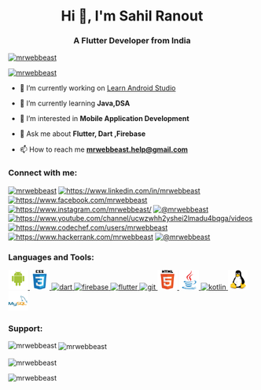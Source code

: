 <h1 align="center">Hi 👋, I'm Sahil Ranout</h1>
<h3 align="center">A Flutter Developer from India</h3>

<p align="left"> <a href="https://github.com/ryo-ma/github-profile-trophy"><img src="https://github-profile-trophy.vercel.app/?username=mrwebbeast" alt="mrwebbeast" /></a> </p>

<p align="left"> <a href="https://twitter.com/mrwebbeast" target="blank"><img src="https://img.shields.io/twitter/follow/mrwebbeast?logo=twitter&style=for-the-badge" alt="mrwebbeast" /></a> </p>

- 🔭 I’m currently working on [Learn Android Studio](https://play.google.com/store/apps/details?id=com.androidappdevelopment.learnandroidstudio)

- 🌱 I’m currently learning **Java,DSA**

- 👀 I’m interested in **Mobile Application Development**

- 💬 Ask me about **Flutter, Dart ,Firebase**

- 📫 How to reach me **mrwebbeast.help@gmail.com**

<h3 align="left">Connect with me:</h3>
<p align="left">
<a href="https://twitter.com/mrwebbeast" target="blank"><img align="center" src="https://raw.githubusercontent.com/rahuldkjain/github-profile-readme-generator/master/src/images/icons/Social/twitter.svg" alt="mrwebbeast" height="30" width="40" /></a>
<a href="https://linkedin.com/in/https://www.linkedin.com/in/mrwebbeast" target="blank"><img align="center" src="https://raw.githubusercontent.com/rahuldkjain/github-profile-readme-generator/master/src/images/icons/Social/linked-in-alt.svg" alt="https://www.linkedin.com/in/mrwebbeast" height="30" width="40" /></a>
<a href="https://fb.com/https://www.facebook.com/mrwebbeast" target="blank"><img align="center" src="https://raw.githubusercontent.com/rahuldkjain/github-profile-readme-generator/master/src/images/icons/Social/facebook.svg" alt="https://www.facebook.com/mrwebbeast" height="30" width="40" /></a>
<a href="https://instagram.com/https://www.instagram.com/mrwebbeast/" target="blank"><img align="center" src="https://raw.githubusercontent.com/rahuldkjain/github-profile-readme-generator/master/src/images/icons/Social/instagram.svg" alt="https://www.instagram.com/mrwebbeast/" height="30" width="40" /></a>
<a href="https://medium.com/@mrwebbeast" target="blank"><img align="center" src="https://raw.githubusercontent.com/rahuldkjain/github-profile-readme-generator/master/src/images/icons/Social/medium.svg" alt="@mrwebbeast" height="30" width="40" /></a>
<a href="https://www.youtube.com/c/https://www.youtube.com/channel/ucwzwhh2yshei2lmadu4bqga/videos" target="blank"><img align="center" src="https://raw.githubusercontent.com/rahuldkjain/github-profile-readme-generator/master/src/images/icons/Social/youtube.svg" alt="https://www.youtube.com/channel/ucwzwhh2yshei2lmadu4bqga/videos" height="30" width="40" /></a>
<a href="https://www.codechef.com/users/https://www.codechef.com/users/mrwebbeast" target="blank"><img align="center" src="https://cdn.jsdelivr.net/npm/simple-icons@3.1.0/icons/codechef.svg" alt="https://www.codechef.com/users/mrwebbeast" height="30" width="40" /></a>
<a href="https://www.hackerrank.com/https://www.hackerrank.com/mrwebbeast" target="blank"><img align="center" src="https://raw.githubusercontent.com/rahuldkjain/github-profile-readme-generator/master/src/images/icons/Social/hackerrank.svg" alt="https://www.hackerrank.com/mrwebbeast" height="30" width="40" /></a>
<a href="https://www.hackerearth.com/@mrwebbeast" target="blank"><img align="center" src="https://raw.githubusercontent.com/rahuldkjain/github-profile-readme-generator/master/src/images/icons/Social/hackerearth.svg" alt="@mrwebbeast" height="30" width="40" /></a>
</p>

<h3 align="left">Languages and Tools:</h3>
<p align="left"> <a href="https://developer.android.com" target="_blank" rel="noreferrer"> <img src="https://raw.githubusercontent.com/devicons/devicon/master/icons/android/android-original-wordmark.svg" alt="android" width="40" height="40"/> </a> <a href="https://www.w3schools.com/css/" target="_blank" rel="noreferrer"> <img src="https://raw.githubusercontent.com/devicons/devicon/master/icons/css3/css3-original-wordmark.svg" alt="css3" width="40" height="40"/> </a> <a href="https://dart.dev" target="_blank" rel="noreferrer"> <img src="https://www.vectorlogo.zone/logos/dartlang/dartlang-icon.svg" alt="dart" width="40" height="40"/> </a> <a href="https://firebase.google.com/" target="_blank" rel="noreferrer"> <img src="https://www.vectorlogo.zone/logos/firebase/firebase-icon.svg" alt="firebase" width="40" height="40"/> </a> <a href="https://flutter.dev" target="_blank" rel="noreferrer"> <img src="https://www.vectorlogo.zone/logos/flutterio/flutterio-icon.svg" alt="flutter" width="40" height="40"/> </a> <a href="https://git-scm.com/" target="_blank" rel="noreferrer"> <img src="https://www.vectorlogo.zone/logos/git-scm/git-scm-icon.svg" alt="git" width="40" height="40"/> </a> <a href="https://www.w3.org/html/" target="_blank" rel="noreferrer"> <img src="https://raw.githubusercontent.com/devicons/devicon/master/icons/html5/html5-original-wordmark.svg" alt="html5" width="40" height="40"/> </a> <a href="https://www.java.com" target="_blank" rel="noreferrer"> <img src="https://raw.githubusercontent.com/devicons/devicon/master/icons/java/java-original.svg" alt="java" width="40" height="40"/> </a> <a href="https://kotlinlang.org" target="_blank" rel="noreferrer"> <img src="https://www.vectorlogo.zone/logos/kotlinlang/kotlinlang-icon.svg" alt="kotlin" width="40" height="40"/> </a> <a href="https://www.linux.org/" target="_blank" rel="noreferrer"> <img src="https://raw.githubusercontent.com/devicons/devicon/master/icons/linux/linux-original.svg" alt="linux" width="40" height="40"/> </a> <a href="https://www.mysql.com/" target="_blank" rel="noreferrer"> <img src="https://raw.githubusercontent.com/devicons/devicon/master/icons/mysql/mysql-original-wordmark.svg" alt="mysql" width="40" height="40"/> </a> </p>


<h3 align="left">Support:</h3>
<p><img align="left" src="https://github-readme-stats.vercel.app/api/top-langs?username=mrwebbeast&show_icons=true&locale=en&layout=compact" alt="mrwebbeast" /></p>

<p>&nbsp;<img align="center" src="https://github-readme-stats.vercel.app/api?username=mrwebbeast&show_icons=true&locale=en" alt="mrwebbeast" /></p>

<p><img align="center" src="https://github-readme-streak-stats.herokuapp.com/?user=mrwebbeast&" alt="mrwebbeast" /></p>
<p><a href="https://www.buymeacoffee.com/mrwebbeast"> <img align="left" src="https://cdn.buymeacoffee.com/buttons/v2/default-yellow.png" height="50" width="210" alt="mrwebbeast" /></a></p><br><br>


